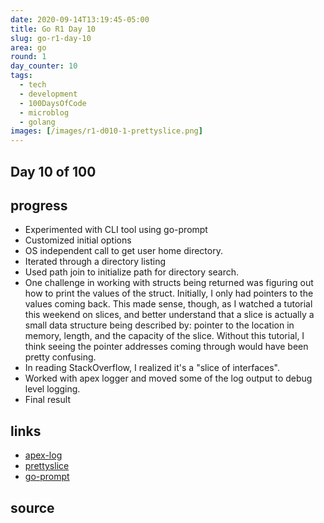 ```yaml
---
date: 2020-09-14T13:19:45-05:00
title: Go R1 Day 10
slug: go-r1-day-10
area: go
round: 1
day_counter: 10
tags:
  - tech
  - development
  - 100DaysOfCode
  - microblog
  - golang
images: [/images/r1-d010-1-prettyslice.png]
---
```


## Day 10 of 100

## progress

- Experimented with CLI tool using go-prompt
- Customized initial options
- OS independent call to get user home directory.
- Iterated through a directory listing
- Used path join to initialize path for directory search.
- One challenge in working with structs being returned was figuring out how to print the values of the struct.
Initially, I only had pointers to the values coming back.
This made sense, though, as I watched a tutorial this weekend on slices, and better understand that a slice is actually a small data structure being described by: pointer to the location in memory, length, and the capacity of the slice.
Without this tutorial, I think seeing the pointer addresses coming through would have been pretty confusing.
- In reading StackOverflow, I realized it's a "slice of interfaces".
- Worked with apex logger and moved some of the log output to debug level logging.
- Final result



## links

- [apex-log](https://github.com/apex/log)
- [prettyslice](https://github.com/inancgumus/prettyslice)
- [go-prompt](https://github.com/c-bata/go-prompt)

## source


